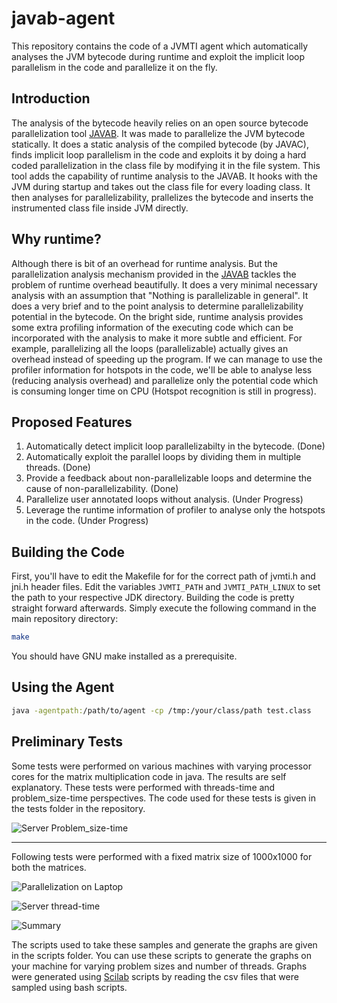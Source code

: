 # javab-agent
This repository contains the code of a JVMTI agent which automatically analyses the JVM bytecode during runtime and exploit the implicit loop parallelism in the code and parallelize it on the fly. 

## Introduction
The analysis of the bytecode heavily relies on an open source bytecode parallelization tool [JAVAB](http://www.aartbik.com/JAVAB/). It was made to parallelize the JVM bytecode statically. It does a static analysis of the compiled bytecode (by JAVAC), finds implicit loop parallelism in the code and exploits it by doing a hard coded parallelization in the class file by modifying it in the file system. This tool adds the capability of runtime analysis to the JAVAB. It hooks with the JVM during startup and takes out the class file for every loading class. It then analyses for parallelizability, prallelizes the bytecode and inserts the instrumented class file inside JVM directly.

## Why runtime?
Although there is bit of an overhead for runtime analysis. But the parallelization analysis mechanism provided in the [JAVAB](http://www.aartbik.com/JAVAB/) tackles the problem of runtime overhead beautifully. It does a very minimal necessary analysis with an assumption that "Nothing is parallelizable in general". It does a very brief and to the point analysis to determine parallelizability potential in the bytecode. 
On the bright side, runtime analysis provides some extra profiling information of the executing code which can be incorporated with the analysis to make it more subtle and efficient. For example, parallelizing all the loops (parallelizable) actually gives an overhead instead of speeding up the program. If we can manage to use the profiler information for hotspots in the code, we'll be able to analyse less (reducing analysis overhead) and parallelize only the potential code which is consuming longer time on CPU (Hotspot recognition is still in progress).

## Proposed Features
1. Automatically detect implicit loop parallelizabilty in the bytecode. (Done)
2. Automatically exploit the parallel loops by dividing them in multiple threads. (Done)
3. Provide a feedback about non-parallelizable loops and determine the cause of non-parallelizability. (Done)
4. Parallelize user annotated loops without analysis. (Under Progress)
5. Leverage the runtime information of profiler to analyse only the hotspots in the code. (Under Progress)

## Building the Code
First, you'll have to edit the Makefile for for the correct path of jvmti.h and jni.h header files. Edit the variables `JVMTI_PATH` and `JVMTI_PATH_LINUX` to set the path to your respective JDK directory.
Building the code is pretty straight forward afterwards. Simply execute the following command in the main repository directory:
```Bash
make
```
You should have GNU make installed as a prerequisite.

## Using the Agent
```Bash
java -agentpath:/path/to/agent -cp /tmp:/your/class/path test.class
```
## Preliminary Tests

Some tests were performed on various machines with varying processor cores for the matrix multiplication code in java. The results are self explanatory. These tests were performed with threads-time and problem_size-time perspectives.
The code used for these tests is given in the tests folder in the repository.

![Server Problem_size-time](https://github.com/saqibahmed515/javab-agent/blob/master/48_threads_multi_dim.png)

____

Following tests were performed with a fixed matrix size of 1000x1000 for both the matrices.

![Parallelization on Laptop](https://github.com/saqibahmed515/javab-agent/blob/master/laptop_dev_jvm.png)

![Server thread-time](https://github.com/saqibahmed515/javab-agent/blob/master/server_dev_jvm.png)

![Summary](https://github.com/saqibahmed515/javab-agent/blob/master/summary_above_14_threads.png)

The scripts used to take these samples and generate the graphs are given in the scripts folder. You can use these scripts to generate the graphs on your machine for varying problem sizes and number of threads. Graphs were generated using [Scilab](https://www.scilab.org/) scripts by reading the csv files that were sampled using bash scripts.
